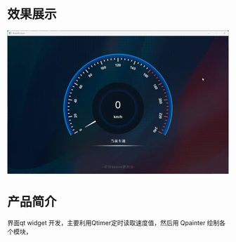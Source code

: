 # 效果展示

<img src="dash_board_1.gif" alt="gif" class="img-1000">

# 产品简介

界面qt widget 开发，主要利用Qtimer定时读取速度值，然后用 Qpainter 绘制各个模块，